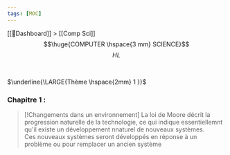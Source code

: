 ```yaml
---
tags: [MOC]
---
```

[[📝Dashboard]] > [[Comp Sci]]
<br/>
$$\huge{COMPUTER \hspace{3 mm} SCIENCE}$$
$$
HL
$$

<br>

$\underline{\LARGE{Thème \hspace{2mm} 1 }}$
<br>
### **Chapitre 1 :**



> [!Changements dans un environnement]
>  La loi de Moore décrit la progression naturelle de la technologie, ce qui indique essentiellemnt qu'il existe un développement nnaturel de nouveaux systèmes.
>  <br>
>  Ces nouveaux systèmes seront développés en réponse à un problème ou pour remplacer un ancien système


